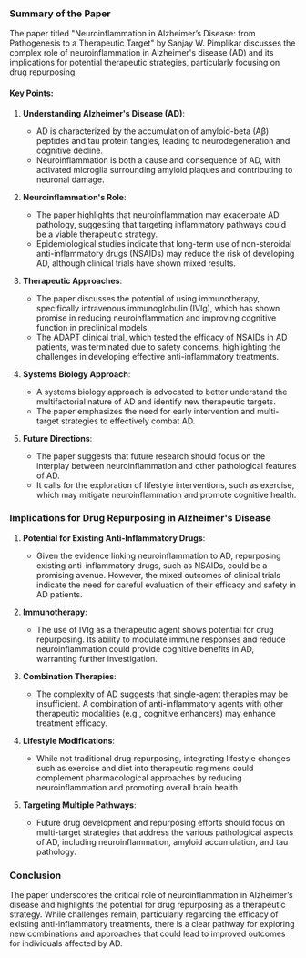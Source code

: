 ### Summary of the Paper

The paper titled "Neuroinflammation in Alzheimer’s Disease: from Pathogenesis to a Therapeutic Target" by Sanjay W. Pimplikar discusses the complex role of neuroinflammation in Alzheimer's disease (AD) and its implications for potential therapeutic strategies, particularly focusing on drug repurposing.

#### Key Points:

1. **Understanding Alzheimer's Disease (AD)**:
   - AD is characterized by the accumulation of amyloid-beta (Aβ) peptides and tau protein tangles, leading to neurodegeneration and cognitive decline.
   - Neuroinflammation is both a cause and consequence of AD, with activated microglia surrounding amyloid plaques and contributing to neuronal damage.

2. **Neuroinflammation's Role**:
   - The paper highlights that neuroinflammation may exacerbate AD pathology, suggesting that targeting inflammatory pathways could be a viable therapeutic strategy.
   - Epidemiological studies indicate that long-term use of non-steroidal anti-inflammatory drugs (NSAIDs) may reduce the risk of developing AD, although clinical trials have shown mixed results.

3. **Therapeutic Approaches**:
   - The paper discusses the potential of using immunotherapy, specifically intravenous immunoglobulin (IVIg), which has shown promise in reducing neuroinflammation and improving cognitive function in preclinical models.
   - The ADAPT clinical trial, which tested the efficacy of NSAIDs in AD patients, was terminated due to safety concerns, highlighting the challenges in developing effective anti-inflammatory treatments.

4. **Systems Biology Approach**:
   - A systems biology approach is advocated to better understand the multifactorial nature of AD and identify new therapeutic targets.
   - The paper emphasizes the need for early intervention and multi-target strategies to effectively combat AD.

5. **Future Directions**:
   - The paper suggests that future research should focus on the interplay between neuroinflammation and other pathological features of AD.
   - It calls for the exploration of lifestyle interventions, such as exercise, which may mitigate neuroinflammation and promote cognitive health.

### Implications for Drug Repurposing in Alzheimer's Disease

1. **Potential for Existing Anti-Inflammatory Drugs**:
   - Given the evidence linking neuroinflammation to AD, repurposing existing anti-inflammatory drugs, such as NSAIDs, could be a promising avenue. However, the mixed outcomes of clinical trials indicate the need for careful evaluation of their efficacy and safety in AD patients.

2. **Immunotherapy**:
   - The use of IVIg as a therapeutic agent shows potential for drug repurposing. Its ability to modulate immune responses and reduce neuroinflammation could provide cognitive benefits in AD, warranting further investigation.

3. **Combination Therapies**:
   - The complexity of AD suggests that single-agent therapies may be insufficient. A combination of anti-inflammatory agents with other therapeutic modalities (e.g., cognitive enhancers) may enhance treatment efficacy.

4. **Lifestyle Modifications**:
   - While not traditional drug repurposing, integrating lifestyle changes such as exercise and diet into therapeutic regimens could complement pharmacological approaches by reducing neuroinflammation and promoting overall brain health.

5. **Targeting Multiple Pathways**:
   - Future drug development and repurposing efforts should focus on multi-target strategies that address the various pathological aspects of AD, including neuroinflammation, amyloid accumulation, and tau pathology.

### Conclusion

The paper underscores the critical role of neuroinflammation in Alzheimer’s disease and highlights the potential for drug repurposing as a therapeutic strategy. While challenges remain, particularly regarding the efficacy of existing anti-inflammatory treatments, there is a clear pathway for exploring new combinations and approaches that could lead to improved outcomes for individuals affected by AD.
